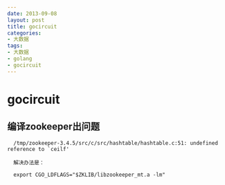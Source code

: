```yaml
---
date: 2013-09-08
layout: post
title: gocircuit
categories:
- 大数据
tags:
- 大数据
- golang
- gocircuit
---
```

# gocircuit

## 编译zookeeper出问题

      /tmp/zookeeper-3.4.5/src/c/src/hashtable/hashtable.c:51: undefined reference to `ceilf'
      
      解决办法是：

      export CGO_LDFLAGS="$ZKLIB/libzookeeper_mt.a -lm"
